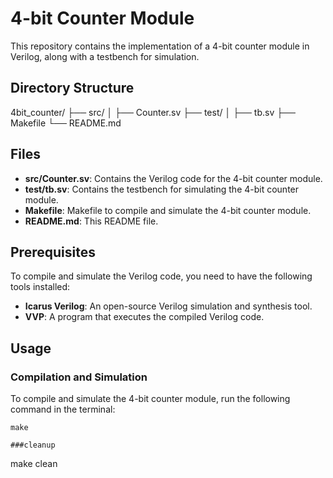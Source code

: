 # 4-bit Counter Module

This repository contains the implementation of a 4-bit counter module in Verilog, along with a testbench for simulation.

## Directory Structure

4bit_counter/
├── src/
│ ├── Counter.sv
├── test/
│ ├── tb.sv
├── Makefile
└── README.md


## Files

- **src/Counter.sv**: Contains the Verilog code for the 4-bit counter module.
- **test/tb.sv**: Contains the testbench for simulating the 4-bit counter module.
- **Makefile**: Makefile to compile and simulate the 4-bit counter module.
- **README.md**: This README file.

## Prerequisites

To compile and simulate the Verilog code, you need to have the following tools installed:

- **Icarus Verilog**: An open-source Verilog simulation and synthesis tool.
- **VVP**: A program that executes the compiled Verilog code.

## Usage

### Compilation and Simulation

To compile and simulate the 4-bit counter module, run the following command in the terminal:
```
make

###cleanup
```
make clean

